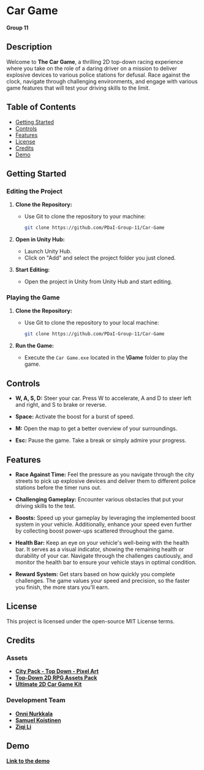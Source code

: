 # Car Game
**Group 11**

## Description

Welcome to **The Car Game**, a thrilling 2D top-down racing experience where you take on the role of a daring driver on a mission to deliver explosive devices to various police stations for defusal. Race against the clock, navigate through challenging environments, and engage with various game features that will test your driving skills to the limit.

## Table of Contents

- [Getting Started](#getting-started)
- [Controls](#controls)
- [Features](#features)
- [License](#license)
- [Credits](#credits)
- [Demo](#demo)

## Getting Started

### Editing the Project

1. **Clone the Repository:**
   - Use Git to clone the repository to your machine:
     ```bash
     git clone https://github.com/PDaI-Group-11/Car-Game
     ```

2. **Open in Unity Hub:**
   - Launch Unity Hub.
   - Click on "Add" and select the project folder you just cloned.

3. **Start Editing:**
   - Open the project in Unity from Unity Hub and start editing.

### Playing the Game

1. **Clone the Repository:**
   - Use Git to clone the repository to your local machine:
     ```bash
     git clone https://github.com/PDaI-Group-11/Car-Game
     ```

2. **Run the Game:**
   - Execute the `Car Game.exe` located in the **\Game** folder to play the game.

## Controls

- **W, A, S, D:** Steer your car. Press W to accelerate, A and D to steer left and right, and S to brake or reverse.

- **Space:** Activate the boost for a burst of speed.

- **M:** Open the map to get a better overview of your surroundings.

- **Esc:** Pause the game. Take a break or simply admire your progress.

## Features

- **Race Against Time:** Feel the pressure as you navigate through the city streets to pick up explosive devices and deliver them to different police stations before the timer runs out.

- **Challenging Gameplay:** Encounter various obstacles that put your driving skills to the test.

- **Boosts:** Speed up your gameplay by leveraging the implemented boost system in your vehicle. Additionally, enhance your speed even further by collecting boost power-ups scattered throughout the game.

- **Health Bar:** Keep an eye on your vehicle's well-being with the health bar. It serves as a visual indicator, showing the remaining health or durability of your car. Navigate through the challenges cautiously, and monitor the health bar to ensure your vehicle stays in optimal condition.

- **Reward System:** Get stars based on how quickly you complete challenges. The game values your speed and precision, so the faster you finish, the more stars you'll earn.


## License

This project is licensed under the open-source MIT License terms.

## Credits

### Assets

- **[City Pack - Top Down - Pixel Art](https://assetstore.unity.com/packages/2d/textures-materials/city-pack-top-down-pixel-art-195403)**
- **[Top-Down 2D RPG Assets Pack](https://assetstore.unity.com/packages/2d/characters/top-down-2d-rpg-assets-pack-188718)**
- **[Ultimate 2D Car Game Kit](https://assetstore.unity.com/packages/templates/packs/ultimate-2d-car-game-kit-160283)**

### Development Team
- **[Onni Nurkkala](https://github.com/OnniNurkkala)**
- **[Samuel Koistinen](https://github.com/SamuelKoistinen)**
- **[Ziqi Li](https://github.com/ZiqiLi28)**

## Demo
**[Link to the demo](https://youtu.be/wIVl9zuhcPQ)**
